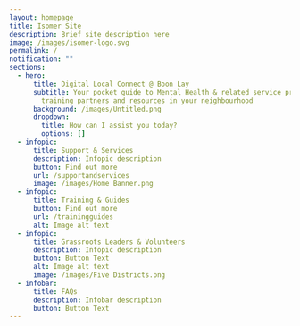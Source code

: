 ```yaml
---
layout: homepage
title: Isomer Site
description: Brief site description here
image: /images/isomer-logo.svg
permalink: /
notification: ""
sections:
  - hero:
      title: Digital Local Connect @ Boon Lay
      subtitle: Your pocket guide to Mental Health & related service providers,
        training partners and resources in your neighbourhood
      background: /images/Untitled.png
      dropdown:
        title: How can I assist you today?
        options: []
  - infopic:
      title: Support & Services
      description: Infopic description
      button: Find out more
      url: /supportandservices
      image: /images/Home Banner.png
  - infopic:
      title: Training & Guides
      button: Find out more
      url: /trainingguides
      alt: Image alt text
  - infopic:
      title: Grassroots Leaders & Volunteers
      description: Infopic description
      button: Button Text
      alt: Image alt text
      image: /images/Five Districts.png
  - infobar:
      title: FAQs
      description: Infobar description
      button: Button Text
---
```

